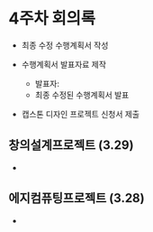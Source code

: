 # 4주차 회의록

- 최종 수정 수행계획서 작성

- 수행계획서 발표자료 제작

  - 발표자:
  - 최종 수정된 수행계획서 발표

- 캡스톤 디자인 프로젝트 신청서 제출

## 창의설계프로젝트 (3.29)

-

## 에지컴퓨팅프로젝트 (3.28)

-
